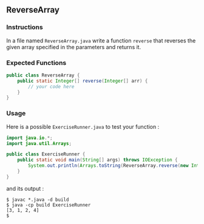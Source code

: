 ## ReverseArray

### Instructions

In a file named `ReverseArray.java` write a function `reverse` that reverses the given array specified in the parameters and returns it.

### Expected Functions

```java
public class ReverseArray {
    public static Integer[] reverse(Integer[] arr) {
        // your code here
    }
}
```

### Usage

Here is a possible `ExerciseRunner.java` to test your function :

```java
import java.io.*;
import java.util.Arrays;

public class ExerciseRunner {
    public static void main(String[] args) throws IOException {
        System.out.println(Arrays.toString(ReverseArray.reverse(new Integer[]{4, 2, 1, 3})));
    }
}
```

and its output :

```shell
$ javac *.java -d build
$ java -cp build ExerciseRunner
[3, 1, 2, 4]
$
```
